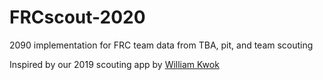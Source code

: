 # FRCscout-2020
2090 implementation for FRC team data from TBA, pit, and team scouting

Inspired by our 2019 scouting app by [William Kwok](https://github.com/kwokwilliam/2019_FRC_2090_Scouting_App)
